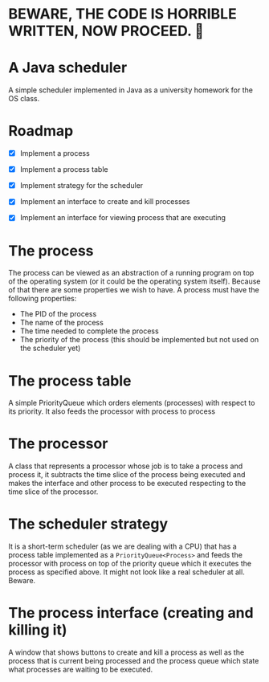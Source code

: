 # BEWARE, THE CODE IS HORRIBLE WRITTEN, NOW PROCEED. :poop:

# A Java scheduler

A simple scheduler implemented in Java as a university homework for the OS class.

# Roadmap

- [x] Implement a process
- [x] Implement a process table
- [x] Implement strategy for the scheduler
- [x] Implement an interface to create and kill processes
- [x] Implement an interface for viewing process that are executing


# The process

The process can be viewed as an abstraction of a running program on top of the
operating system (or it could be the operating system itself). Because of that
there are some properties we wish to have. A process must have the following
properties:

- The PID of the process
- The name of the process
- The time needed to complete the process
- The priority of the process (this should be implemented but not used on the scheduler yet)

# The process table

A simple PriorityQueue which orders elements (processes) with respect to its
priority. It also feeds the processor with process to process

# The processor

A class that represents a processor whose job is to take a process and process
it, it subtracts the time slice of the process being executed and makes the
interface and other process to be executed respecting to the time slice of the
processor.

# The scheduler strategy

It is a short-term scheduler (as we are dealing with a CPU) that has a process
table implemented as a `PriorityQueue<Process>` and feeds the processor with
process on top of the priority queue which it executes the process as specified
above. It might not look like a real scheduler at all. Beware.

# The process interface (creating and killing it)

A window that shows buttons to create and kill a process as well as the process
that is current being processed and the process queue which state what processes
are waiting to be executed.
